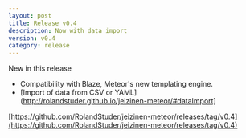 ```yaml
---
layout: post
title: Release v0.4
description: Now with data import
version: v0.4
category: release
---
```



New in this release

* Compatibility with Blaze, Meteor's new templating engine.
* [Import of data from CSV or YAML](http://rolandstuder.github.io/jeizinen-meteor/#dataImport]

[https://github.com/RolandStuder/jeizinen-meteor/releases/tag/v0.4](https://github.com/RolandStuder/jeizinen-meteor/releases/tag/v0.4)
